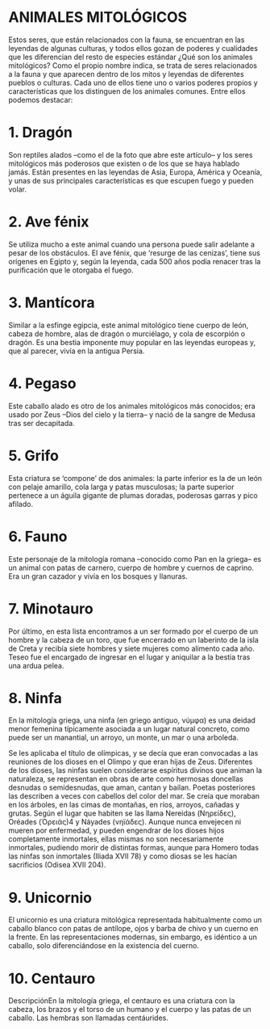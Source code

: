 # ANIMALES MITOLÓGICOS
 

Estos seres, que están relacionados con la fauna, se encuentran en las leyendas de algunas culturas, y todos ellos gozan de poderes y cualidades que les diferencian del resto de especies estándar
¿Qué son los animales mitológicos?
Como el propio nombre indica, se trata de seres relacionados a la fauna y que aparecen dentro de los mitos y leyendas de diferentes pueblos o culturas. Cada uno de ellos tiene uno o varios poderes propios y características que los distinguen de los animales comunes. Entre ellos podemos destacar:
# 1. Dragón
Son reptiles alados –como el de la foto que abre este artículo– y los seres mitológicos más poderosos que existen o de los que se haya hablado jamás. Están presentes en las leyendas de Asia, Europa, América y Oceanía, y unas de sus principales características es que escupen fuego y pueden volar.

# 2. Ave fénix
Se utiliza mucho a este animal cuando una persona puede salir adelante a pesar de los obstáculos. El ave fénix, que ‘resurge de las cenizas’, tiene sus orígenes en Egipto y, según la leyenda, cada 500 años podía renacer tras la purificación que le otorgaba el fuego.

# 3. Mantícora
Similar a la esfinge egipcia, este animal mitológico tiene cuerpo de león, cabeza de hombre, alas de dragón o murciélago, y cola de escorpión o dragón. Es una bestia imponente muy popular en las leyendas europeas y, que al parecer, vivía en la antigua Persia.

# 4. Pegaso
Este caballo alado es otro de los animales mitológicos más conocidos; era usado por Zeus –Dios del cielo y la tierra– y nació de la sangre de Medusa tras ser decapitada.

# 5. Grifo
Esta criatura se ‘compone’ de dos animales: la parte inferior es la de un león con pelaje amarillo, cola larga y patas musculosas; la parte superior pertenece a un águila gigante de plumas doradas, poderosas garras y pico afilado.

# 6. Fauno
Este personaje de la mitología romana –conocido como Pan en la griega– es un animal con patas de carnero, cuerpo de hombre y cuernos de caprino. Era un gran cazador y vivía en los bosques y llanuras.

# 7. Minotauro
Por último, en esta lista encontramos a un ser formado por el cuerpo de un hombre y la cabeza de un toro, que fue encerrado en un laberinto de la isla de Creta y recibía siete hombres y siete mujeres como  alimento cada año. Teseo fue el encargado de ingresar en el lugar y aniquilar a la bestia tras una ardua pelea.
# 8. Ninfa
En la mitología griega, una ninfa (en griego antiguo, νύμφα) es una deidad menor femenina típicamente asociada a un lugar natural concreto, como puede ser un manantial, un arroyo, un monte, un mar o una arboleda.

Se les aplicaba el título de olímpicas, y se decía que eran convocadas a las reuniones de los dioses en el Olimpo y que eran hijas de Zeus. Diferentes de los dioses, las ninfas suelen considerarse espíritus divinos que animan la naturaleza, se representan en obras de arte como hermosas doncellas desnudas o semidesnudas, que aman, cantan y bailan. Poetas posteriores las describen a veces con cabellos del color del mar. Se creía que moraban en los árboles, en las cimas de montañas, en ríos, arroyos, cañadas y grutas. Según el lugar que habiten se las llama Nereidas (Νηρείδες), Oréades (Ὀρειάς)4​ y Náyades (νηϊάδες). Aunque nunca envejecen ni mueren por enfermedad, y pueden engendrar de los dioses hijos completamente inmortales, ellas mismas no son necesariamente inmortales, pudiendo morir de distintas formas, aunque para Homero todas las ninfas son inmortales (Iliada XVII 78) y como diosas se les hacían sacrificios (Odisea XVII 204).
# 9. Unicornio
El unicornio es una criatura mitológica representada habitualmente como un caballo blanco con patas de antílope, ojos y barba de chivo y un cuerno en la frente. En las representaciones modernas, sin embargo, es idéntico a un caballo, solo diferenciándose en la existencia del cuerno.
# 10. Centauro
DescripciónEn la mitología griega, el centauro es una criatura con la cabeza, los brazos y el torso de un humano y el cuerpo y las patas de un caballo. Las hembras son llamadas centáurides.

